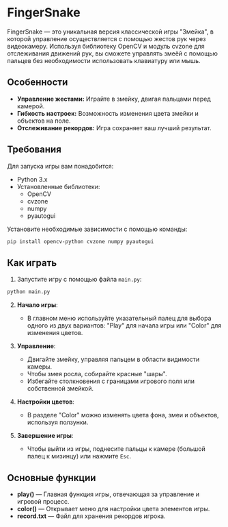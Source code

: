 # **FingerSnake**

FingerSnake — это уникальная версия классической игры "Змейка", в которой управление осуществляется с помощью жестов рук через видеокамеру. Используя библиотеку OpenCV и модуль cvzone для отслеживания движений рук, вы сможете управлять змеёй с помощью пальцев без необходимости использовать клавиатуру или мышь.

## **Особенности**

- **Управление жестами:** Играйте в змейку, двигая пальцами перед камерой.
- **Гибкость настроек:** Возможность изменения цвета змейки и объектов на поле.
- **Отслеживание рекордов:** Игра сохраняет ваш лучший результат.

## **Требования**

Для запуска игры вам понадобится:
- Python 3.x
- Установленные библиотеки:
  - OpenCV
  - cvzone
  - numpy
  - pyautogui

Установите необходимые зависимости с помощью команды:
```bash
pip install opencv-python cvzone numpy pyautogui
```

## **Как играть**

1. Запустите игру с помощью файла `main.py`:
```bash
python main.py
```

2. **Начало игры**:
    - В главном меню используйте указательный палец для выбора одного из двух вариантов: "Play" для начала игры или "Color" для изменения цветов.
  
3. **Управление**:
    - Двигайте змейку, управляя пальцем в области видимости камеры.
    - Чтобы змея росла, собирайте красные "шары".
    - Избегайте столкновения с границами игрового поля или собственной змейкой.

4. **Настройки цветов**:
    - В разделе "Color" можно изменять цвета фона, змеи и объектов, используя ползунки.

5. **Завершение игры**:
    - Чтобы выйти из игры, поднесите пальцы к камере (большой палец к мизинцу) или нажмите `Esc`.

## **Основные функции**

- **play()** — Главная функция игры, отвечающая за управление и игровой процесс.
- **color()** — Открывает меню для настройки цвета элементов игры.
- **record.txt** — Файл для хранения рекордов игрока.
